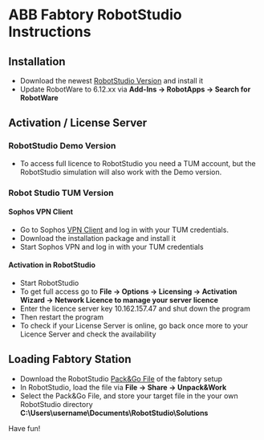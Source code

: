 # ABB Fabtory RobotStudio Instructions

## Installation

* Download the newest [RobotStudio Version](https://new.abb.com/products/robotics/de/robotstudio/downloads) and install it
* Update RobotWare to 6.12.xx via **Add-Ins -> RobotApps -> Search for RobotWare**

## Activation / License Server 

### RobotStudio Demo Version
* To access full licence to RobotStudio you need a TUM account, but the RobotStudio simulation will also work with the Demo version.

### Robot Studio TUM Version

#### Sophos VPN Client

* Go to Sophos [VPN Client](https://firewall.ai.ar.tum.de/) and log in with your TUM credentials. 
* Download the installation package and install it
* Start Sophos VPN and log in with your TUM credentials

#### Activation in RobotStudio

* Start RobotStudio
* To get full access go to **File -> Options -> Licensing -> Activation Wizard -> Network Licence to manage your server licence**   
* Enter the licence server key 10.162.157.47 and shut down the program
* Then restart the program
* To check if your License Server is online, go back once more to your Licence Server and check the availability

## Loading Fabtory Station

* Download the RobotStudio [Pack&Go File](https://drive.google.com/drive/folders/1p_he4GqPH-pw7OSO1jV9Rtm2k0KBjeF4?usp=sharing) of the fabtory setup
* In RobotStudio, load the file via **File -> Share -> Unpack&Work**
* Select the Pack&Go File, and store your target file in the your own RobotStudio directory **C:\Users\username\Documents\RobotStudio\Solutions**

Have fun!

